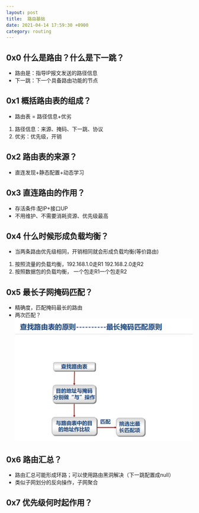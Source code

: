 ```yaml
---
layout: post
title:  路由基础
date: 2021-04-14 17:59:30 +0900
category: routing
---
```


## 0x0 什么是路由？什么是下一跳？

- 路由是：指导IP报文发送的路径信息
- 下一跳：下一个具备路由功能的节点

## 0x1 概括路由表的组成？

- 路由表 = 路径信息+优劣
1. 路径信息：来源、掩码、下一跳、协议
2. 优劣：优先级，开销

## 0x2 路由表的来源？

- 直连发现+静态配置+动态学习

## 0x3 直连路由的作用？

- 存活条件:配IP+接口UP
- 不用维护、不需要消耗资源、优先级最高

## 0x4 什么时候形成负载均衡？

- 当两条路由优先级相同，开销相同就会形成负载均衡(等价路由)
1. 按照流量的负载均衡，192.168.1.0走R1 192.168.2.0走R2
2. 按照数据包的负载均衡， 一个包走R1一个包走R2

## 0x5 最长子网掩码匹配？

- 精确度，匹配掩码最长的路由
- 两次匹配？
![](/images/20210414-1-1.png)

## 0x6 路由汇总？

- 路由汇总可能形成环路；可以使用路由黑洞解决（下一跳配置成null）
- 类似子网划分的反向操作，子网聚合

## 0x7 优先级何时起作用？
